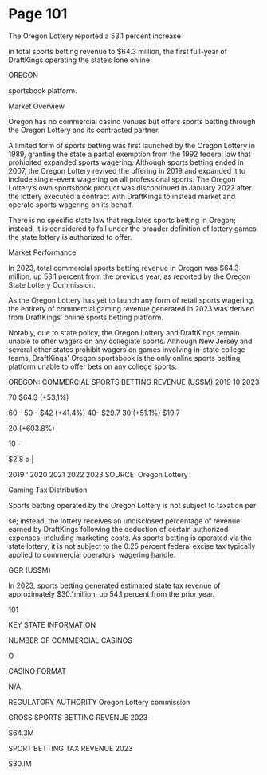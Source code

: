 # Page 101

The Oregon Lottery reported a 53.1 percent increase

in total sports betting revenue to $64.3 million, the first
full-year of DraftKings operating the state’s lone online

OREGON

sportsbook platform.

Market Overview

Oregon has no commercial casino venues but offers sports betting through the
Oregon Lottery and its contracted partner.

A limited form of sports betting was first launched by the Oregon Lottery in 1989,
granting the state a partial exemption from the 1992 federal law that prohibited
expanded sports wagering. Although sports betting ended in 2007, the Oregon
Lottery revived the offering in 2019 and expanded it to include single-event
wagering on all professional sports. The Oregon Lottery’s own sportsbook product
was discontinued in January 2022 after the lottery executed a contract with
DraftKings to instead market and operate sports wagering on its behalf.

There is no specific state law that regulates sports betting in Oregon; instead, it is
considered to fall under the broader definition of lottery games the state lottery is
authorized to offer.

Market Performance

In 2023, total commercial sports betting revenue in Oregon was $64.3 million,
up 53.1 percent from the previous year, as reported by the Oregon State Lottery
Commission.

As the Oregon Lottery has yet to launch any form of retail sports wagering, the
entirety of commercial gaming revenue generated in 2023 was derived from
DraftKings’ online sports betting platform.

Notably, due to state policy, the Oregon Lottery and DraftKings remain unable to offer
wagers on any collegiate sports. Although New Jersey and several other states prohibit
wagers on games involving in-state college
teams, DraftKings' Oregon sportsbook is the
only online sports betting platform unable to
offer bets on any college sports.

OREGON: COMMERCIAL SPORTS
BETTING REVENUE (US$M)
2019 10 2023

70
$64.3
(+53.1%)

60 -
50 -
$42
(+41.4%)
40-
$29.7
30 (+51.1%)
$19.7

20 (+603.8%)

10 -

$2.8
o |

2019 ‘ 2020 2021 2022 2023
SOURCE: Oregon Lottery

Gaming Tax Distribution

Sports betting operated by the Oregon
Lottery is not subject to taxation per

se; instead, the lottery receives an
undisclosed percentage of revenue earned
by DraftKings following the deduction of
certain authorized expenses, including
marketing costs. As sports betting is
operated via the state lottery, it is not
subject to the 0.25 percent federal
excise tax typically applied to commercial
operators’ wagering handle.

GGR (US$M)

In 2023, sports betting generated
estimated state tax revenue of
approximately $30.1million, up 54.1
percent from the prior year.

101

KEY STATE INFORMATION

NUMBER OF COMMERCIAL CASINOS

O

CASINO FORMAT

N/A

REGULATORY AUTHORITY
Oregon Lottery
commission

GROSS SPORTS BETTING REVENUE 2023

S64.3M

SPORT BETTING TAX REVENUE 2023

S30.IM
